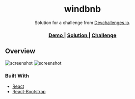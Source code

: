 <!-- Please update value in the {}  -->

<h1 align="center">windbnb</h1>

<div align="center">
   Solution for a challenge from  <a href="http://devchallenges.io" target="_blank">Devchallenges.io</a>.
</div>

<div align="center">
  <h3>
    <a href="https://{your-demo-link.your-domain}">
      Demo
    </a>
    <span> | </span>
    <a href="https://{your-url-to-the-solution}">
      Solution
    </a>
    <span> | </span>
    <a href="https://devchallenges.io/challenges/3JFYedSOZqAxYuOCNmYD">
      Challenge
    </a>
  </h3>
</div>

<!-- TABLE OF CONTENTS -->

<!-- OVERVIEW -->

## Overview

![screenshot](https://github.com/satellites7/image/blob/main/windbnb.png)
![screenshot](https://github.com/satellites7/image/blob/main/windbnb(iPhone%20X).png)



### Built With

<!-- This section should list any major frameworks that you built your project using. Here are a few examples.-->

- [React](https://reactjs.org/)
- [React-Bootstrap](https://react-bootstrap.netlify.app/)




